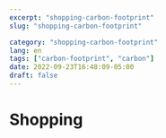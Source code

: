 ```yaml
---
excerpt: "shopping-carbon-footprint"
slug: "shopping-carbon-footprint"

category: "shopping-carbon-footprint"
lang: en
tags: ["carbon-footprint", "carbon"]
date: 2022-09-23T16:48:09-05:00
draft: false
---
```


# Shopping